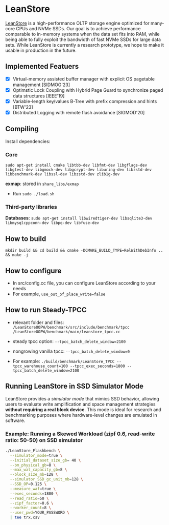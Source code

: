 # LeanStore

[LeanStore](https://db.in.tum.de/~leis/papers/leanstore.pdf) is a high-performance OLTP storage engine optimized for many-core CPUs and NVMe SSDs. Our goal is to achieve performance comparable to in-memory systems when the data set fits into RAM, while being able to fully exploit the bandwidth of fast NVMe SSDs for large data sets. While LeanStore is currently a research prototype, we hope to make it usable in production in the future.

## Implemented Featuers

- [x] Virtual-memory assisted buffer manager with explicit OS pagetable management  [SIDMOG'23]
- [x] Optimstic Lock Coupling with Hybrid Page Guard to synchronize paged data structures [IEEE'19]
- [x] Variable-length key/values B-Tree with prefix compression and hints  [BTW'23]
- [x] Distributed Logging with remote flush avoidance [SIGMOD'20]

## Compiling
Install dependencies:

### Core

`sudo apt-get install cmake libtbb-dev libfmt-dev libgflags-dev libgtest-dev libgmock-dev libgcrypt-dev liburing-dev libzstd-dev libbenchmark-dev libssl-dev libzstd-dev zlib1g-dev`

**exmap**: stored in `share_libs/exmap`
- Run `sudo ./load.sh`

### Third-party libraries
 
**Databases**: `sudo apt-get install libwiredtiger-dev libsqlite3-dev libmysqlcppconn-dev libpq-dev libfuse-dev`

## How to build

`mkdir build && cd build && cmake -DCMAKE_BUILD_TYPE=RelWithDebInfo .. && make -j`


## How to configure
- In src/config.cc file, you can configure LeanStore according to your needs
- For example, ``use_out_of_place_write=false``

## How to run Steady-TPCC
- relevant folder and files: ``/LeanStoreOOPW/benchmark/src/include/benchmark/tpcc`` ``/LeanStoreOOPW/benchmark/main/leanstore_tpcc.cc``
- steady tpcc option: ``--tpcc_batch_delete_window=2100`` 
- nongrowing vanilla tpcc:  ``--tpcc_batch_delete_window=0`` 

- For example:  ``./build/benchmark/LeanStore_TPCC --tpcc_warehouse_count=100 --tpcc_exec_seconds=1800 --tpcc_batch_delete_window=2100``



## Running LeanStore in SSD Simulator Mode

LeanStore provides a *simulator mode* that mimics SSD behavior, allowing users to evaluate write amplification and space management strategies **without requiring a real block device**. This mode is ideal for research and benchmarking purposes where hardware-level changes are emulated in software.

### Example: Running a Skewed Workload (zipf 0.6, read-write ratio: 50-50) on SSD simulator

```bash
./LeanStore_Flashbench \
  --simulator_mode=true \
  --initial_dataset_size_gb= 40 \
  --bm_physical_gb=8 \
  --max_wal_capacity_gb=8 \
  --block_size_mb=128 \
  --simulator_SSD_gc_unit_mb=128 \
  --SSD_OP=0.125 \
  --measure_waf=true \
  --exec_seconds=1800 \
  --read_ratio=50 \
  --zipf_factor=0.6 \
  --worker_count=8 \
  --user_pwd=YOUR_PASSWORD \
  | tee trx.csv
